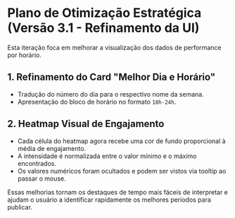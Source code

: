# Plano de Otimização Estratégica (Versão 3.1 - Refinamento da UI)

Esta iteração foca em melhorar a visualização dos dados de performance por horário.

## 1. Refinamento do Card "Melhor Dia e Horário"
- Tradução do número do dia para o respectivo nome da semana.
- Apresentação do bloco de horário no formato `18h-24h`.

## 2. Heatmap Visual de Engajamento
- Cada célula do heatmap agora recebe uma cor de fundo proporcional à média de engajamento.
- A intensidade é normalizada entre o valor mínimo e o máximo encontrados.
- Os valores numéricos foram ocultados e podem ser vistos via tooltip ao passar o mouse.

Essas melhorias tornam os destaques de tempo mais fáceis de interpretar e ajudam o usuário a identificar rapidamente os melhores períodos para publicar.
